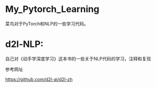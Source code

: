 # My_Pytorch_Learning
菜鸟对于PyTorch和NLP的一些学习代码。




# d2l-NLP:

自己对《动手学深度学习》这本书的一些关于NLP代码的学习，注释和复现

参考网址

https://github.com/d2l-ai/d2l-zh
